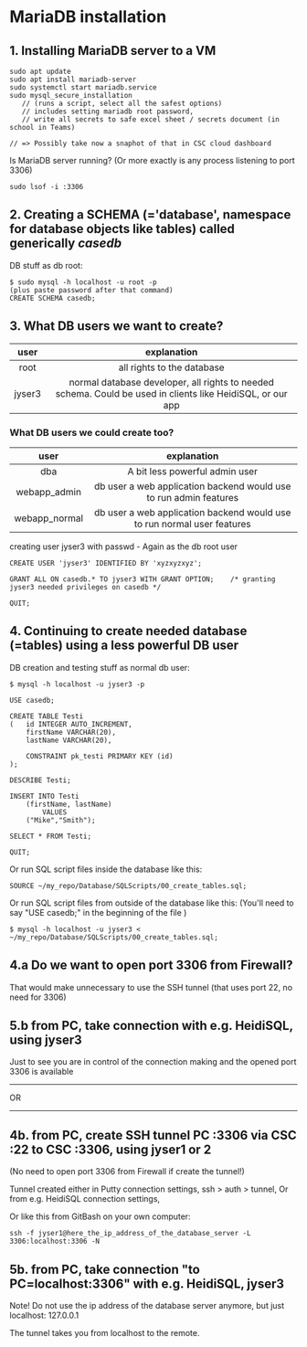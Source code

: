 # MariaDB installation

## 1. Installing MariaDB server to a VM
```
sudo apt update
sudo apt install mariadb-server
sudo systemctl start mariadb.service
sudo mysql_secure_installation  
   // (runs a script, select all the safest options)
   // includes setting mariadb root password, 
   // write all secrets to safe excel sheet / secrets document (in school in Teams)

// => Possibly take now a snaphot of that in CSC cloud dashboard
```

Is MariaDB server running? (Or more exactly is any process listening to port 3306)
```
sudo lsof -i :3306
```

## 2. Creating a SCHEMA (='database', namespace for database objects like tables) called generically   *casedb*

DB stuff as db root:
```
$ sudo mysql -h localhost -u root -p      
(plus paste password after that command)
CREATE SCHEMA casedb;
```

## 3. What DB users we want to create?

| user | explanation |
| :--: | :-----: |
| root | all rights to the database |
| jyser3 | normal database developer, all rights to needed schema. Could be used in clients like HeidiSQL, or our app |

### What DB users we could create too?

| user | explanation |
| :--: | :-----: |
| dba | A bit less powerful admin user |
| webapp_admin | db user a web application backend would use to run admin features |
| webapp_normal | db user a web application backend would use to run normal user features |


creating user jyser3 with passwd - Again as the db root user
```
CREATE USER 'jyser3' IDENTIFIED BY 'xyzxyzxyz';

GRANT ALL ON casedb.* TO jyser3 WITH GRANT OPTION;    /* granting jyser3 needed privileges on casedb */

QUIT;
```  

## 4. Continuing to create needed database (=tables) using a less powerful DB user

DB creation and testing stuff as normal db user:
```
$ mysql -h localhost -u jyser3 -p

USE casedb;

CREATE TABLE Testi 
(	id INTEGER AUTO_INCREMENT, 
	firstName VARCHAR(20),
	lastName VARCHAR(20),

	CONSTRAINT pk_testi PRIMARY KEY (id) 
);

DESCRIBE Testi;

INSERT INTO Testi 
	(firstName, lastName) 
		VALUES
	("Mike","Smith");

SELECT * FROM Testi;

QUIT;
```
Or run SQL script files inside the database like this:

```
SOURCE ~/my_repo/Database/SQLScripts/00_create_tables.sql;
```

Or run SQL script files from outside of the database like this:
(You'll need to say "USE casedb;" in the beginning of the file )

```
$ mysql -h localhost -u jyser3 < ~/my_repo/Database/SQLScripts/00_create_tables.sql;
```


## 4.a Do we want to open port 3306 from Firewall?

That would make unnecessary to use the SSH tunnel (that uses port 22, no need for 3306)

## 5.b from PC, take connection with e.g. HeidiSQL, using jyser3

Just to see you are in control of the connection making and the opened port 3306 is available

---

OR

--- 


## 4b. from PC, create SSH tunnel PC :3306 via CSC :22 to CSC :3306, using jyser1 or 2
(No need to open port 3306 from Firewall if create the tunnel!)

Tunnel created either in Putty connection settings, ssh > auth > tunnel,
Or from e.g. HeidiSQL connection settings,

Or like this from GitBash on your own computer:

```
ssh -f jyser1@here_the_ip_address_of_the_database_server -L 3306:localhost:3306 -N
```

## 5b. from PC, take connection "to PC=localhost:3306" with e.g. HeidiSQL, jyser3

Note! Do not use the ip address of the database server anymore, but just localhost:
 127.0.0.1

The tunnel takes you from localhost to the remote.



